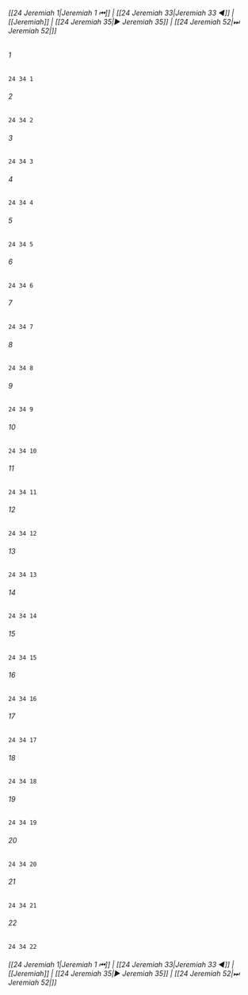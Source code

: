 
###### [[24 Jeremiah 1|Jeremiah 1 ⏮]] | [[24 Jeremiah 33|Jeremiah 33 ◀]] | [[Jeremiah]] | [[24 Jeremiah 35|▶ Jeremiah 35]] | [[24 Jeremiah 52|⏭ Jeremiah 52|]]

###### 1
``` verse
24 34 1 
```
###### 2
``` verse
24 34 2 
```
###### 3
``` verse
24 34 3 
```
###### 4
``` verse
24 34 4 
```
###### 5
``` verse
24 34 5 
```
###### 6
``` verse
24 34 6 
```
###### 7
``` verse
24 34 7 
```
###### 8
``` verse
24 34 8 
```
###### 9
``` verse
24 34 9 
```
###### 10
``` verse
24 34 10 
```
###### 11
``` verse
24 34 11 
```
###### 12
``` verse
24 34 12 
```
###### 13
``` verse
24 34 13 
```
###### 14
``` verse
24 34 14 
```
###### 15
``` verse
24 34 15 
```
###### 16
``` verse
24 34 16 
```
###### 17
``` verse
24 34 17 
```
###### 18
``` verse
24 34 18 
```
###### 19
``` verse
24 34 19 
```
###### 20
``` verse
24 34 20 
```
###### 21
``` verse
24 34 21 
```
###### 22
``` verse
24 34 22 
```

###### [[24 Jeremiah 1|Jeremiah 1 ⏮]] | [[24 Jeremiah 33|Jeremiah 33 ◀]] | [[Jeremiah]] | [[24 Jeremiah 35|▶ Jeremiah 35]] | [[24 Jeremiah 52|⏭ Jeremiah 52|]]

